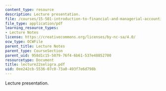```yaml
---
content_type: resource
description: Lecture presentation.
file: /courses/15-501-introduction-to-financial-and-managerial-accounting-spring-2004/0ee242cb553607c073a0493f7e6d798b_lecture22seligra.pdf
file_type: application/pdf
learning_resource_types:
- Lecture Notes
license: https://creativecommons.org/licenses/by-nc-sa/4.0/
ocw_type: OCWFile
parent_title: Lecture Notes
parent_type: CourseSection
parent_uid: 958d1c15-5079-76f4-6b61-537e48852700
resourcetype: Document
title: lecture22seligra.pdf
uid: 0ee242cb-5536-07c0-73a0-493f7e6d798b
---
```

Lecture presentation.
